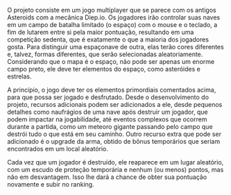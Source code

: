 O projeto consiste em um jogo multiplayer que se parece com os antigos Asteroids com a mecânica Diep.io. Os jogadores irão controlar suas naves em um campo de batalha limitado (o espaço) com o mouse e o teclado, a fim de lutarem entre si pela maior pontuação, resultando em uma competição sedenta, que é exatamente o que a maioria dos jogadores gosta. Para distinguir uma espaçonave de outra, elas terão cores diferentes e, talvez, formas diferentes, que serão selecionadas aleatoriamente. Considerando que o mapa é o espaço, não pode ser apenas um enorme campo preto, ele deve ter elementos do espaço, como asteróides e estrelas.

A princípio, o jogo deve ter os elementos primordiais comentados acima, para que possa ser jogado e desfrutado. Desde o desenvolvimento do projeto, recursos adicionais podem ser adicionados a ele, desde pequenos detalhes como naufrágios de uma nave após destruir um jogador, que podem impactar na jogabilidade, até eventos complexos que ocorrem durante a partida, como um meteoro gigante passando pelo campo que destrói tudo o que está em seu caminho. Outro recurso extra que pode ser adicionado é o upgrade da arma, obtido de bônus temporários que seriam encontrados em um local aleatório.

Cada vez que um jogador é destruído, ele reaparece em um lugar aleatório, com um escudo de proteção temporária e nenhum (ou menos) pontos, mas não em desvantagem. Isso lhe dará a chance de obter sua pontuação novamente e subir no ranking.
